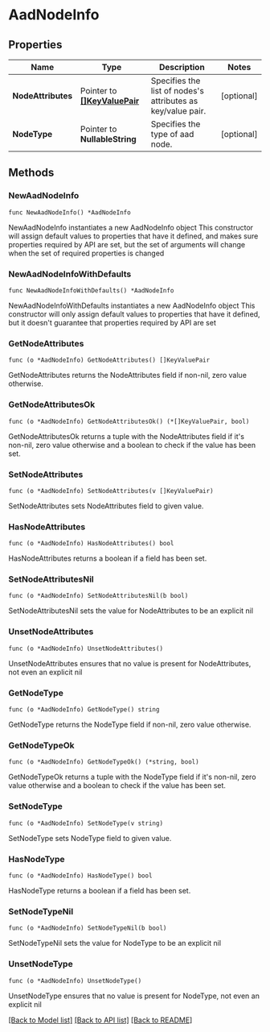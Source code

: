 # AadNodeInfo

## Properties

Name | Type | Description | Notes
------------ | ------------- | ------------- | -------------
**NodeAttributes** | Pointer to [**[]KeyValuePair**](KeyValuePair.md) | Specifies the list of nodes&#39;s attributes as key/value pair. | [optional] 
**NodeType** | Pointer to **NullableString** | Specifies the type of aad node. | [optional] 

## Methods

### NewAadNodeInfo

`func NewAadNodeInfo() *AadNodeInfo`

NewAadNodeInfo instantiates a new AadNodeInfo object
This constructor will assign default values to properties that have it defined,
and makes sure properties required by API are set, but the set of arguments
will change when the set of required properties is changed

### NewAadNodeInfoWithDefaults

`func NewAadNodeInfoWithDefaults() *AadNodeInfo`

NewAadNodeInfoWithDefaults instantiates a new AadNodeInfo object
This constructor will only assign default values to properties that have it defined,
but it doesn't guarantee that properties required by API are set

### GetNodeAttributes

`func (o *AadNodeInfo) GetNodeAttributes() []KeyValuePair`

GetNodeAttributes returns the NodeAttributes field if non-nil, zero value otherwise.

### GetNodeAttributesOk

`func (o *AadNodeInfo) GetNodeAttributesOk() (*[]KeyValuePair, bool)`

GetNodeAttributesOk returns a tuple with the NodeAttributes field if it's non-nil, zero value otherwise
and a boolean to check if the value has been set.

### SetNodeAttributes

`func (o *AadNodeInfo) SetNodeAttributes(v []KeyValuePair)`

SetNodeAttributes sets NodeAttributes field to given value.

### HasNodeAttributes

`func (o *AadNodeInfo) HasNodeAttributes() bool`

HasNodeAttributes returns a boolean if a field has been set.

### SetNodeAttributesNil

`func (o *AadNodeInfo) SetNodeAttributesNil(b bool)`

 SetNodeAttributesNil sets the value for NodeAttributes to be an explicit nil

### UnsetNodeAttributes
`func (o *AadNodeInfo) UnsetNodeAttributes()`

UnsetNodeAttributes ensures that no value is present for NodeAttributes, not even an explicit nil
### GetNodeType

`func (o *AadNodeInfo) GetNodeType() string`

GetNodeType returns the NodeType field if non-nil, zero value otherwise.

### GetNodeTypeOk

`func (o *AadNodeInfo) GetNodeTypeOk() (*string, bool)`

GetNodeTypeOk returns a tuple with the NodeType field if it's non-nil, zero value otherwise
and a boolean to check if the value has been set.

### SetNodeType

`func (o *AadNodeInfo) SetNodeType(v string)`

SetNodeType sets NodeType field to given value.

### HasNodeType

`func (o *AadNodeInfo) HasNodeType() bool`

HasNodeType returns a boolean if a field has been set.

### SetNodeTypeNil

`func (o *AadNodeInfo) SetNodeTypeNil(b bool)`

 SetNodeTypeNil sets the value for NodeType to be an explicit nil

### UnsetNodeType
`func (o *AadNodeInfo) UnsetNodeType()`

UnsetNodeType ensures that no value is present for NodeType, not even an explicit nil

[[Back to Model list]](../README.md#documentation-for-models) [[Back to API list]](../README.md#documentation-for-api-endpoints) [[Back to README]](../README.md)


